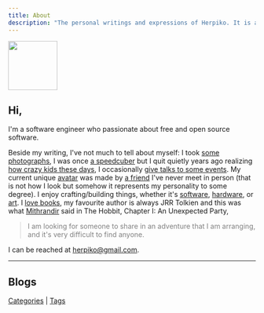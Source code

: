```yaml
---
title: About
description: "The personal writings and expressions of Herpiko. It is a loving and silly place."
---
```


<img src="/images/herpiko.png" style="height:100px;">

## Hi,

I'm a software engineer who passionate about free and open source software.

Beside my writing, I've not much to tell about myself: I took <a target="_blank" href="/photographs">some photographs</a>, I was once <a target="_blank" href="https://www.worldcubeassociation.org/persons/2010AGUN01">a speedcuber</a> but I quit quietly years ago realizing <a target="_blank" href="https://www.worldcubeassociation.org/results/rankings/333/single">how crazy kids these days</a>, I occasionally <a target="_blank" href="/tech_talks">give talks to some events</a>. My current unique <a target="_blank" href="/images/herpiko.png">avatar</a> was made by <a target="_blank" href="https://www.plurk.com/lukmandisini" target="_blank">a friend</a> I've never meet in person (that is not how I look but somehow it represents my personality to some degree). I enjoy crafting/building things, whether it's <a target="_blank" href="https://github.com/herpiko?tab=repositories&q=&type=source&language=&sort=stargazers">software</a>, <a target="_blank" href="https://github.com/herpiko/unk">hardware</a>, or <a target="_blank" href="/images/sketch.png">art</a>. I <a target="_blank" href="/images/books.jpg">love books</a>, my favourite author is always JRR Tolkien and this was what <a target="_blank" href="/images/gandalf.gif">Mithrandir</a> said in The Hobbit, Chapter I: An Unexpected Party,

<blockquote style="color:grey;">I am looking for someone to share in an adventure that I am arranging, and it's very difficult to find anyone.</blockquote>

I can be reached at herpiko@gmail.com.

---

## Blogs

<a href="/categories">Categories</a> | <a href="/tags">Tags</a>
